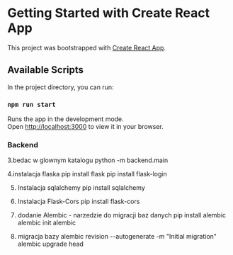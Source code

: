 # Getting Started with Create React App

This project was bootstrapped with [Create React App](https://github.com/facebook/create-react-app).

## Available Scripts

In the project directory, you can run:

### `npm run start`

Runs the app in the development mode.\
Open [http://localhost:3000](http://localhost:3000) to view it in your browser.



### Backend

3.bedac w glownym katalogu
python -m backend.main

4.instalacja flaska
pip install flask
pip install flask-login

5. Instalacja sqlalchemy
pip install sqlalchemy

6. Instalacja Flask-Cors
pip install flask-cors

7. dodanie Alembic - narzedzie do migracji baz danych
pip install alembic
alembic init alembic

8. migracja bazy
alembic revision --autogenerate -m "Initial migration"
alembic upgrade head

